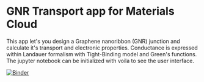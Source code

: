 # GNR Transport app for Materials Cloud

This app let's you design a Graphene nanoribbon (GNR) junction and calculate it's transport and electronic properties. Conductance is expressed within Landauer formalism with Tight-Binding model and Green's functions. The jupyter notebook can be initialized with voila to see the user interface.

[![Binder](https://mybinder.org/badge_logo.svg)](https://mybinder.org/v2/gh/KrisCer/Transport_app/master?filepath=voila%2Frender%2FWeb_app_title_page.ipynb)




